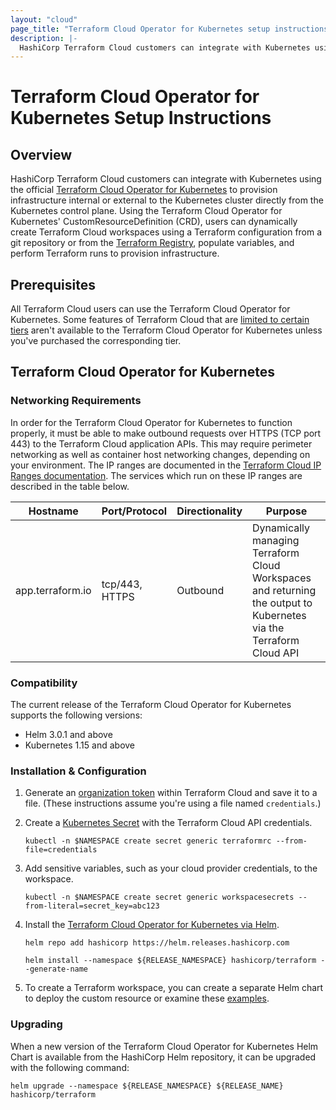 ```yaml
---
layout: "cloud"
page_title: "Terraform Cloud Operator for Kubernetes setup instructions"
description: |-
  HashiCorp Terraform Cloud customers can integrate with Kubernetes using the official Terraform Cloud Operator for Kubernetes to provision infrastructure through Terraform Cloud using their Kubernetes control plane
---
```


# Terraform Cloud Operator for Kubernetes Setup Instructions

## Overview

HashiCorp Terraform Cloud customers can integrate with Kubernetes using the official [Terraform Cloud Operator for Kubernetes](https://github.com/hashicorp/terraform-k8s) to provision infrastructure internal or external to the Kubernetes cluster directly from the Kubernetes control plane.  Using the Terraform Cloud Operator for Kubernetes' CustomResourceDefinition (CRD), users can dynamically create Terraform Cloud workspaces using a Terraform configuration from a git repository or from the [Terraform Registry](https://registry.terraform.io/), populate variables, and perform Terraform runs to provision infrastructure.

## Prerequisites

All Terraform Cloud users can use the Terraform Cloud Operator for Kubernetes. Some features of Terraform Cloud that are [limited to certain tiers](/docs/cloud/paid.html) aren't available to the Terraform Cloud Operator for Kubernetes unless you've purchased the corresponding tier.

## Terraform Cloud Operator for Kubernetes

### Networking Requirements

In order for the Terraform Cloud Operator for Kubernetes to function properly, it must be able to make outbound requests over HTTPS (TCP port 443) to the Terraform Cloud application APIs. This may require perimeter networking as well as container host networking changes, depending on your environment. The IP ranges are documented in the [Terraform Cloud IP Ranges documentation](/docs/cloud/architectural-details/ip-ranges.html). The services which run on these IP ranges are described in the table below.

Hostname | Port/Protocol | Directionality | Purpose
 --|--|--|--
 app.terraform.io | tcp/443, HTTPS | Outbound | Dynamically managing Terraform Cloud Workspaces and returning the output to Kubernetes via the Terraform Cloud API

### Compatibility

The current release of the Terraform Cloud Operator for Kubernetes supports the following versions:

* Helm 3.0.1 and above
* Kubernetes 1.15 and above

### Installation & Configuration

1. Generate an [organization token](/docs/cloud/users-teams-organizations/api-tokens.html#organization-api-tokens) within Terraform Cloud and save it to a file. (These instructions assume you're using a file named `credentials`.)

1. Create a [Kubernetes Secret](https://kubernetes.io/docs/concepts/configuration/secret/) with the Terraform Cloud API credentials.

    ```
    kubectl -n $NAMESPACE create secret generic terraformrc --from-file=credentials
    ```

1. Add sensitive variables, such as your cloud provider credentials, to the workspace.

    ```
    kubectl -n $NAMESPACE create secret generic workspacesecrets --from-literal=secret_key=abc123
    ```

1. Install the [Terraform Cloud Operator for Kubernetes via Helm](https://github.com/hashicorp/terraform-helm).

    ```
    helm repo add hashicorp https://helm.releases.hashicorp.com

    helm install --namespace ${RELEASE_NAMESPACE} hashicorp/terraform --generate-name
    ```

1. To create a Terraform workspace, you can create a separate Helm chart to deploy the custom resource or examine these [examples](https://github.com/hashicorp/terraform-helm/tree/master/example).

### Upgrading

When a new version of the Terraform Cloud Operator for Kubernetes Helm Chart is available from the HashiCorp Helm repository, it can be upgraded with the following command:

```
helm upgrade --namespace ${RELEASE_NAMESPACE} ${RELEASE_NAME} hashicorp/terraform
```


